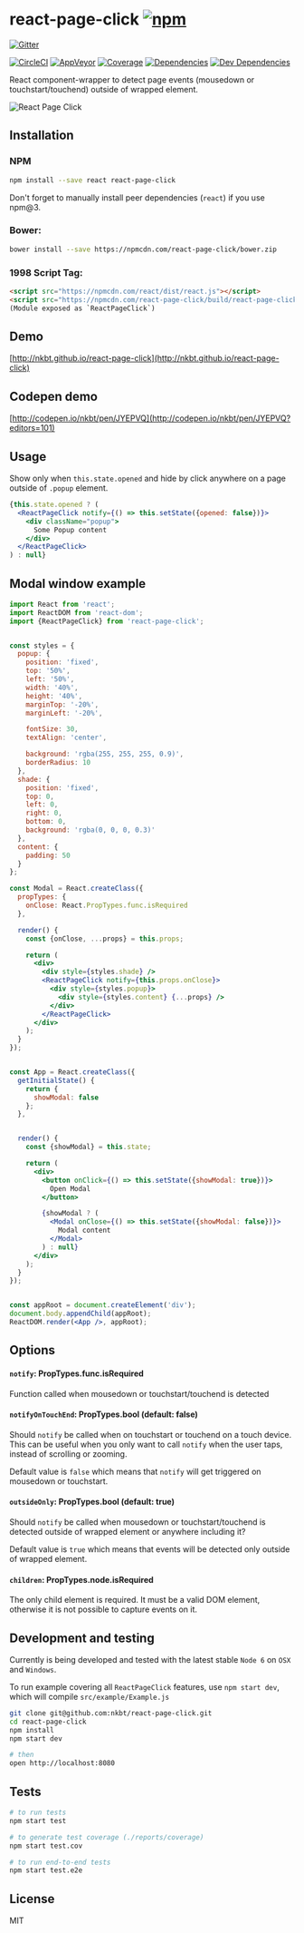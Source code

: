 # react-page-click [![npm](https://img.shields.io/npm/v/react-page-click.svg?style=flat-square)](https://www.npmjs.com/package/react-page-click)

[![Gitter](https://img.shields.io/gitter/room/nkbt/help.svg?style=flat-square)](https://gitter.im/nkbt/help)

[![CircleCI](https://img.shields.io/circleci/project/nkbt/react-page-click.svg?style=flat-square&label=nix-build)](https://circleci.com/gh/nkbt/react-page-click)
[![AppVeyor](https://img.shields.io/appveyor/ci/nkbt/react-page-click.svg?style=flat-square&label=win-build)](https://ci.appveyor.com/project/nkbt/react-page-click)
[![Coverage](https://img.shields.io/codecov/c/github/nkbt/react-page-click.svg?style=flat-square)](https://codecov.io/github/nkbt/react-page-click?branch=master)
[![Dependencies](https://img.shields.io/david/nkbt/react-page-click.svg?style=flat-square)](https://david-dm.org/nkbt/react-page-click)
[![Dev Dependencies](https://img.shields.io/david/dev/nkbt/react-page-click.svg?style=flat-square)](https://david-dm.org/nkbt/react-page-click#info=devDependencies)

React component-wrapper to detect page events (mousedown or touchstart/touchend) outside of wrapped element.


![React Page Click](src/example/react-page-click.gif)


## Installation

### NPM
```sh
npm install --save react react-page-click
```

Don't forget to manually install peer dependencies (`react`) if you use npm@3.


### Bower:
```sh
bower install --save https://npmcdn.com/react-page-click/bower.zip
```


### 1998 Script Tag:
```html
<script src="https://npmcdn.com/react/dist/react.js"></script>
<script src="https://npmcdn.com/react-page-click/build/react-page-click.js"></script>
(Module exposed as `ReactPageClick`)
```


## Demo

[http://nkbt.github.io/react-page-click](http://nkbt.github.io/react-page-click)

## Codepen demo

[http://codepen.io/nkbt/pen/JYEPVQ](http://codepen.io/nkbt/pen/JYEPVQ?editors=101)

## Usage

Show only when `this.state.opened` and hide by click anywhere on a page outside of `.popup` element.

```jsx
{this.state.opened ? (
  <ReactPageClick notify={() => this.setState({opened: false})}>
    <div className="popup">
      Some Popup content
    </div>
  </ReactPageClick>
) : null}
```


## Modal window example

```jsx
import React from 'react';
import ReactDOM from 'react-dom';
import {ReactPageClick} from 'react-page-click';


const styles = {
  popup: {
    position: 'fixed',
    top: '50%',
    left: '50%',
    width: '40%',
    height: '40%',
    marginTop: '-20%',
    marginLeft: '-20%',

    fontSize: 30,
    textAlign: 'center',

    background: 'rgba(255, 255, 255, 0.9)',
    borderRadius: 10
  },
  shade: {
    position: 'fixed',
    top: 0,
    left: 0,
    right: 0,
    bottom: 0,
    background: 'rgba(0, 0, 0, 0.3)'
  },
  content: {
    padding: 50
  }
};

const Modal = React.createClass({
  propTypes: {
    onClose: React.PropTypes.func.isRequired
  },

  render() {
    const {onClose, ...props} = this.props;

    return (
      <div>
        <div style={styles.shade} />
        <ReactPageClick notify={this.props.onClose}>
          <div style={styles.popup}>
            <div style={styles.content} {...props} />
          </div>
        </ReactPageClick>
      </div>
    );
  }
});


const App = React.createClass({
  getInitialState() {
    return {
      showModal: false
    };
  },


  render() {
    const {showModal} = this.state;

    return (
      <div>
        <button onClick={() => this.setState({showModal: true})}>
          Open Modal
        </button>

        {showModal ? (
          <Modal onClose={() => this.setState({showModal: false})}>
            Modal content
          </Modal>
        ) : null}
      </div>
    );
  }
});


const appRoot = document.createElement('div');
document.body.appendChild(appRoot);
ReactDOM.render(<App />, appRoot);
```

## Options


#### `notify`: PropTypes.func.isRequired

Function called when mousedown or touchstart/touchend is detected


#### `notifyOnTouchEnd`: PropTypes.bool (default: false)

Should `notify` be called when on touchstart or touchend on a touch device. This can be useful when
you only want to call `notify` when the user taps, instead of scrolling or zooming.

Default value is `false` which means that `notify` will get triggered on mousedown or touchstart.


#### `outsideOnly`: PropTypes.bool (default: true)

Should `notify` be called when mousedown or touchstart/touchend is detected outside of wrapped
element or anywhere including it?

Default value is `true` which means that events will be detected only outside of wrapped element.


#### `children`: PropTypes.node.isRequired

The only child element is required. It must be a valid DOM element, otherwise it is not possible to
capture events on it.


## Development and testing

Currently is being developed and tested with the latest stable `Node 6` on `OSX` and `Windows`.

To run example covering all `ReactPageClick` features, use `npm start dev`, which will compile `src/example/Example.js`

```bash
git clone git@github.com:nkbt/react-page-click.git
cd react-page-click
npm install
npm start dev

# then
open http://localhost:8080
```

## Tests

```bash
# to run tests
npm start test

# to generate test coverage (./reports/coverage)
npm start test.cov

# to run end-to-end tests
npm start test.e2e
```

## License

MIT
